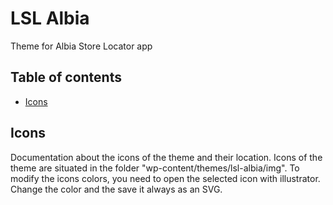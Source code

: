 # LSL Albia

Theme for Albia Store Locator app

## Table of contents
* [Icons](#icons)

## Icons
Documentation about the icons of the theme and their location. Icons of the theme are situated in the folder "wp-content/themes/lsl-albia/img". To modify the icons colors, you need to open the selected icon with illustrator. Change the color and the save it always as an SVG.
